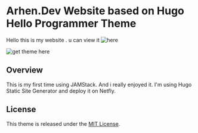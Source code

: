 # Arhen.Dev Website based on Hugo Hello Programmer Theme

Hello this is my website . u can view it ![here](https://arhen.dev)

![get theme here](https://github.com/lubang/hugo-hello-programmer-theme)

## Overview
This is my first time using JAMStack. And i really enjoyed it.
I'm using Hugo Static Site Generator and deploy it on Netfly.

## License

This theme is released under the [MIT License](//github.com/lubang/hugo-hello-programmer-theme/blob/master/LICENSE.md).
